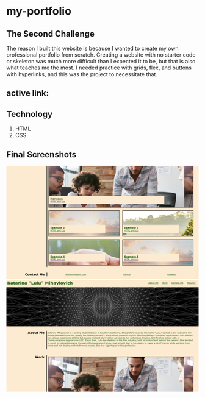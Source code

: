 # my-portfolio

## The Second Challenge

The reason I built this website is because I wanted to create my own professional portfolio from scratch. Creating a website with no starter code or skeleton was much more difficult than I expected it to be, but that is also what teaches me the most. I needed practice with grids, flex, and buttons with hyperlinks, and this was the project to necessitate that. 

## active link: 

## Technology

1. HTML
2. CSS

## Final Screenshots

![](/assets/images/screenshot1.png)
![](/assets/images/screenshot2.png)


